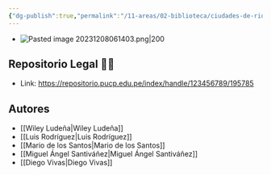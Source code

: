 ```yaml
---
{"dg-publish":true,"permalink":"/11-areas/02-biblioteca/ciudades-de-rio/","noteIcon":""}
---
```


- ![Pasted image 20231208061403.png|200](/img/user/11%20%C3%81reas%20%E2%9A%99/02%20Biblioteca/%F0%9F%92%BE%20Adjuntos/Pasted%20image%2020231208061403.png)
## Repositorio Legal 🤸‍♂️
- Link: https://repositorio.pucp.edu.pe/index/handle/123456789/195785
## Autores
- [[Wiley Ludeña\|Wiley Ludeña]]
- [[Luis Rodríguez\|Luis Rodríguez]]
- [[Mario de los Santos\|Mario de los Santos]]
- [[Miguel Ángel Santiváñez\|Miguel Ángel Santiváñez]]
- [[Diego Vivas\|Diego Vivas]]